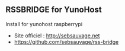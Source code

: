 RSSBRIDGE for YunoHost
----------------------
Install for yunohost raspberrypi

* Site officiel : http://sebsauvage.net
* https://github.com/sebsauvage/rss-bridge
